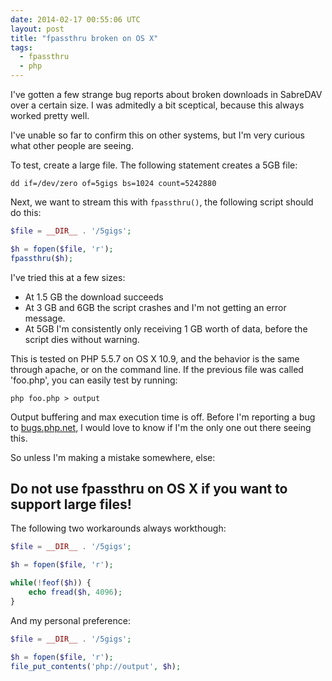 ```yaml
---
date: 2014-02-17 00:55:06 UTC
layout: post
title: "fpassthru broken on OS X"
tags:
  - fpassthru
  - php
---
```


I've gotten a few strange bug reports about broken downloads in SabreDAV over
a certain size. I was admitedly a bit sceptical, because this always worked
pretty well.

I've unable so far to confirm this on other systems, but I'm very curious what
other people are seeing.

To test, create a large file. The following statement creates a 5GB file:

    dd if=/dev/zero of=5gigs bs=1024 count=5242880

Next, we want to stream this with `fpassthru()`, the following script should
do this:

```php
$file = __DIR__ . '/5gigs';

$h = fopen($file, 'r');
fpassthru($h);
```

I've tried this at a few sizes:

* At 1.5 GB the download succeeds
* At 3 GB and 6GB the script crashes and I'm not getting an error message.
* At 5GB I'm consistently only receiving 1 GB worth of data, before the script
  dies without warning.

This is tested on PHP 5.5.7 on OS X 10.9, and the behavior is the same through
apache, or on the command line. If the previous file was called 'foo.php', you
can easily test by running:

    php foo.php > output

Output buffering and max execution time is off. Before I'm reporting a bug to
[bugs.php.net](http://bugs.php.net), I would love to know if I'm the only one
out there seeing this.

So unless I'm making a mistake somewhere, else:

Do not use fpassthru on OS X if you want to support large files!
----------------------------------------------------------------

The following two workarounds always workthough:

```php
$file = __DIR__ . '/5gigs';

$h = fopen($file, 'r');

while(!feof($h)) {
    echo fread($h, 4096);
}
```

And my personal preference:

```php
$file = __DIR__ . '/5gigs';

$h = fopen($file, 'r');
file_put_contents('php://output', $h);
```
